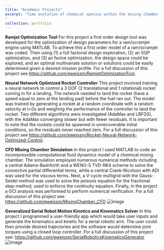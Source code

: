 ```yaml
---
title: "Academic Projects"
excerpt: "Time evolution of chemical species within the mixing chamber ![image](https://github.com/user-attachments/assets/ffb41f21-976c-482c-9b9d-a8aaeae1b030)
"
collection: portfolio
---
```

**Ramjet Optimization Tool**
For this project a first order design tool was developed for the optimization of design parameters for a ram/scramjet engine using MATLAB. To achieve this a first order model of a ram/scramjet was coded. Then using (1) a full factorial design exploration, (2) an SQP optimization, and (3) an fsolve optimization, the design space could be explored, and an optimal multivariate solution or solutions could be easily determined given a desired mission profile.
For a full discussion of this project see https://github.com/eweissm/RamjetOptimizationTool.

**Neural Network Optimized Rocket Controller**
This project involved training a neural network to control a 3 DOF (2 translational and 1 rotational) rocket coming in for a landing. The network needed to land the rocket (have a speed equal to zero at the landing pad) before the fuel ran out. The model was trained by generating a rocket at a random coordinate with a random velocity at t=0s and weighing the performance of the controller to land the rocket. Two different algorithms were investigated (AdaMax and LBFGS), with the AdaMax converging slower but with fewer residuals. It is important to note that the rockets could be spawned in unrecoverable initial conditions, so the residuals never reached zero.
For a full discussion of this project see https://github.com/eweissm/Rocket-Neural-Network-Optimized-Control.

**CFD Mixing Chamber Simulation**
	In this project I used MATLAB to code an incompressible computational fluid dynamics model of a chemical mixing chamber. The simulation employed numerous numerical methods including a central Adams-Bashforth and a WENO-5 TVD-RK4 scheme to solve the convective partial differential terms, while a central Crank-Nicolson with ADI was used for the viscous terms. Next, a V-cycle multigrid with the Gauss-Seidel method was used to solve the poisons equation for the fractional step-method, used to enforce the continuity equation. Finally, in the project a GCI analysis was performed to perform numerical verification.
For a full discussion of this project see: https://github.com/eweissm/MixingChamber_CFD
![image](https://github.com/user-attachments/assets/7440a112-af20-4720-990a-91b7f633f719)

**Generalized Serial Robot Motion Kinetics and Kinematics Solver**
In this project I programmed a user-friendly app which would take user inputs and generate the kinematics and kinetic for a serial robotic arm. The user could then provide desired trajectories and the software would determine joint torques using a closed loop controller.
For a full discussion of this project see: https://github.com/eweissm/SerialRoboticsKinematicsGenerator
![image](https://github.com/user-attachments/assets/e2ebc31a-ded2-40de-8346-005546870301)
